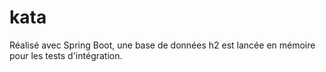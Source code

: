 # kata
Réalisé avec Spring Boot, une base de données h2 est lancée en mémoire pour les tests d'intégration.

